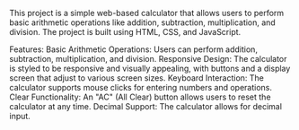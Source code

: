 This project is a simple web-based calculator that allows users to perform basic arithmetic operations like addition, subtraction, multiplication, and division. The project is built using HTML, CSS, and JavaScript.

Features:
Basic Arithmetic Operations: Users can perform addition, subtraction, multiplication, and division.
Responsive Design: The calculator is styled to be responsive and visually appealing, with buttons and a display screen that adjust to various screen sizes.
Keyboard Interaction: The calculator supports mouse clicks for entering numbers and operations.
Clear Functionality: An "AC" (All Clear) button allows users to reset the calculator at any time.
Decimal Support: The calculator allows for decimal input.
